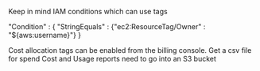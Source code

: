 Keep in mind IAM conditions which can use tags

"Condition" : {
    "StringEquals" : {"ec2:ResourceTag/Owner" : "${aws:username}"}
}

Cost allocation tags can be enabled from the billing console.
Get a csv file for spend
Cost and Usage reports need to go into an S3 bucket
